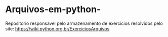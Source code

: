 # Arquivos-em-python-
Repositorio responsavel pelo armazenamento de exercicios resolvidos pelo site: https://wiki.python.org.br/ExerciciosArquivos
